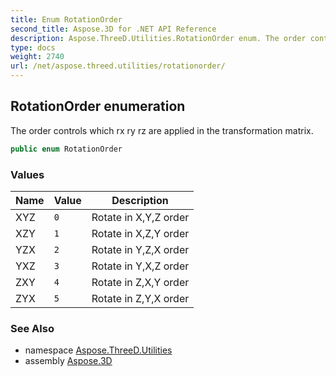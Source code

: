```yaml
---
title: Enum RotationOrder
second_title: Aspose.3D for .NET API Reference
description: Aspose.ThreeD.Utilities.RotationOrder enum. The order controls which rx ry rz are applied in the transformation matrix
type: docs
weight: 2740
url: /net/aspose.threed.utilities/rotationorder/
---
```

## RotationOrder enumeration

The order controls which rx ry rz are applied in the transformation matrix.

```csharp
public enum RotationOrder
```

### Values

| Name | Value | Description |
| --- | --- | --- |
| XYZ | `0` | Rotate in X,Y,Z order |
| XZY | `1` | Rotate in X,Z,Y order |
| YZX | `2` | Rotate in Y,Z,X order |
| YXZ | `3` | Rotate in Y,X,Z order |
| ZXY | `4` | Rotate in Z,X,Y order |
| ZYX | `5` | Rotate in Z,Y,X order |

### See Also

* namespace [Aspose.ThreeD.Utilities](../../aspose.threed.utilities/)
* assembly [Aspose.3D](../../)


